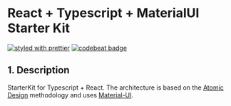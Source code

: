 # React + Typescript + MaterialUI Starter Kit

[![styled with prettier](https://img.shields.io/badge/styled_with-prettier-ff69b4.svg)](https://github.com/prettier/prettier)
[![codebeat badge](https://codebeat.co/badges/a4e44e27-5b66-47dd-b534-a625c643586a)](https://codebeat.co/projects/github-com-ghalex-react-typescript-starter-kit-master)

## 1. Description

StarterKit for Typescript + React. The architecture is based on the [Atomic Design](http://bradfrost.com/blog/post/atomic-web-design/) methodology and uses [Material-UI](https://material-ui.com/).
